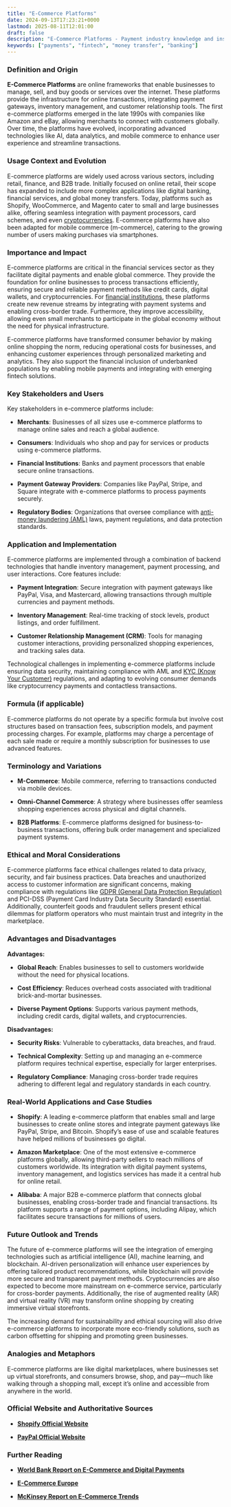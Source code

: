 ```yaml
---
title: "E-Commerce Platforms"
date: 2024-09-13T17:23:21+0000
lastmod: 2025-08-11T12:01:00
draft: false
description: "E-Commerce Platforms - Payment industry knowledge and insights"
keywords: ["payments", "fintech", "money transfer", "banking"]
---
```


### Definition and Origin

**E-Commerce Platforms** are online frameworks that enable businesses to manage, sell, and buy goods or services over the internet. These platforms provide the infrastructure for online transactions, integrating payment gateways, inventory management, and customer relationship tools. The first e-commerce platforms emerged in the late 1990s with companies like Amazon and eBay, allowing merchants to connect with customers globally. Over time, the platforms have evolved, incorporating advanced technologies like AI, data analytics, and mobile commerce to enhance user experience and streamline transactions.

### Usage Context and Evolution

E-commerce platforms are widely used across various sectors, including retail, finance, and B2B trade. Initially focused on online retail, their scope has expanded to include more complex applications like digital banking, financial services, and global money transfers. Today, platforms such as Shopify, WooCommerce, and Magento cater to small and large businesses alike, offering seamless integration with payment processors, card schemes, and even [cryptocurrencies](https://faisalkhanllc.xyz/resources/payments-wiki/c/cryptocurrency/). E-commerce platforms have also been adapted for mobile commerce (m-commerce), catering to the growing number of users making purchases via smartphones.

### Importance and Impact

E-commerce platforms are critical in the financial services sector as they facilitate digital payments and enable global commerce. They provide the foundation for online businesses to process transactions efficiently, ensuring secure and reliable payment methods like credit cards, digital wallets, and cryptocurrencies. For [financial institutions](https://faisalkhanllc.xyz/resources/payments-wiki/f/financial-institution-fi/), these platforms create new revenue streams by integrating with payment systems and enabling cross-border trade. Furthermore, they improve accessibility, allowing even small merchants to participate in the global economy without the need for physical infrastructure.

E-commerce platforms have transformed consumer behavior by making online shopping the norm, reducing operational costs for businesses, and enhancing customer experiences through personalized marketing and analytics. They also support the financial inclusion of underbanked populations by enabling mobile payments and integrating with emerging fintech solutions.

### Key Stakeholders and Users

Key stakeholders in e-commerce platforms include:

- **Merchants**: Businesses of all sizes use e-commerce platforms to manage online sales and reach a global audience.

- **Consumers**: Individuals who shop and pay for services or products using e-commerce platforms.

- **Financial Institutions**: Banks and payment processors that enable secure online transactions.

- **Payment Gateway Providers**: Companies like PayPal, Stripe, and Square integrate with e-commerce platforms to process payments securely.

- **Regulatory Bodies**: Organizations that oversee compliance with [anti-money laundering (AML)](https://faisalkhanllc.xyz/resources/payments-wiki/a/anti-money-laundering-aml/) laws, payment regulations, and data protection standards.

### Application and Implementation

E-commerce platforms are implemented through a combination of backend technologies that handle inventory management, payment processing, and user interactions. Core features include:

- **Payment Integration**: Secure integration with payment gateways like PayPal, Visa, and Mastercard, allowing transactions through multiple currencies and payment methods.

- **Inventory Management**: Real-time tracking of stock levels, product listings, and order fulfillment.

- **Customer Relationship Management (CRM)**: Tools for managing customer interactions, providing personalized shopping experiences, and tracking sales data.

Technological challenges in implementing e-commerce platforms include ensuring data security, maintaining compliance with AML and [KYC (Know Your Customer)](https://faisalkhanllc.xyz/resources/payments-wiki/k/know-your-customer-kyc/) regulations, and adapting to evolving consumer demands like cryptocurrency payments and contactless transactions.

### Formula (if applicable)

E-commerce platforms do not operate by a specific formula but involve cost structures based on transaction fees, subscription models, and payment processing charges. For example, platforms may charge a percentage of each sale made or require a monthly subscription for businesses to use advanced features.

### Terminology and Variations

- **M-Commerce**: Mobile commerce, referring to transactions conducted via mobile devices.

- **Omni-Channel Commerce**: A strategy where businesses offer seamless shopping experiences across physical and digital channels.

- **B2B Platforms**: E-commerce platforms designed for business-to-business transactions, offering bulk order management and specialized payment systems.

### Ethical and Moral Considerations

E-commerce platforms face ethical challenges related to data privacy, security, and fair business practices. Data breaches and unauthorized access to customer information are significant concerns, making compliance with regulations like [GDPR (General Data Protection Regulation)](https://faisalkhanllc.xyz/resources/payments-wiki/g/general-data-protection-regulation-gdpr/) and PCI-DSS (Payment Card Industry Data Security Standard) essential. Additionally, counterfeit goods and fraudulent sellers present ethical dilemmas for platform operators who must maintain trust and integrity in the marketplace.

### Advantages and Disadvantages

**Advantages:**

- **Global Reach**: Enables businesses to sell to customers worldwide without the need for physical locations.

- **Cost Efficiency**: Reduces overhead costs associated with traditional brick-and-mortar businesses.

- **Diverse Payment Options**: Supports various payment methods, including credit cards, digital wallets, and cryptocurrencies.

**Disadvantages:**

- **Security Risks**: Vulnerable to cyberattacks, data breaches, and fraud.

- **Technical Complexity**: Setting up and managing an e-commerce platform requires technical expertise, especially for larger enterprises.

- **Regulatory Compliance**: Managing cross-border trade requires adhering to different legal and regulatory standards in each country.

### Real-World Applications and Case Studies

- **Shopify**: A leading e-commerce platform that enables small and large businesses to create online stores and integrate payment gateways like PayPal, Stripe, and Bitcoin. Shopify’s ease of use and scalable features have helped millions of businesses go digital.

- **Amazon Marketplace**: One of the most extensive e-commerce platforms globally, allowing third-party sellers to reach millions of customers worldwide. Its integration with digital payment systems, inventory management, and logistics services has made it a central hub for online retail.

- **Alibaba**: A major B2B e-commerce platform that connects global businesses, enabling cross-border trade and financial transactions. Its platform supports a range of payment options, including Alipay, which facilitates secure transactions for millions of users.

### Future Outlook and Trends

The future of e-commerce platforms will see the integration of emerging technologies such as artificial intelligence (AI), machine learning, and blockchain. AI-driven personalization will enhance user experiences by offering tailored product recommendations, while blockchain will provide more secure and transparent payment methods. Cryptocurrencies are also expected to become more mainstream on e-commerce service, particularly for cross-border payments. Additionally, the rise of augmented reality (AR) and virtual reality (VR) may transform online shopping by creating immersive virtual storefronts.

The increasing demand for sustainability and ethical sourcing will also drive e-commerce platforms to incorporate more eco-friendly solutions, such as carbon offsetting for shipping and promoting green businesses.

### Analogies and Metaphors

E-commerce platforms are like digital marketplaces, where businesses set up virtual storefronts, and consumers browse, shop, and pay—much like walking through a shopping mall, except it’s online and accessible from anywhere in the world.

### Official Website and Authoritative Sources

- **[Shopify Official Website](https://www.shopify.com)**

- **[PayPal Official Website](https://www.paypal.com)**

### Further Reading

- **[World Bank Report on E-Commerce and Digital Payments](https://www.worldbank.org)**

- **[E-Commerce Europe](https://www.ecommerce-europe.eu)**

- **[McKinsey Report on E-Commerce Trends](https://www.mckinsey.com)**